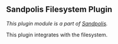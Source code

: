 ## Sandpolis Filesystem Plugin

_This plugin module is a part of
[Sandpolis](https://github.com/nativeit-dev/sandpolis)._

This plugin integrates with the filesystem.
